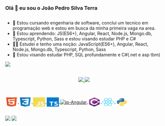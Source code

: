### Olá 👋 eu sou o João Pedro Silva Terra

##

- 🔭 Estou cursando engenharia de software, conclui um tecnico em programação web e estou em busca da minha primeira vaga na area.
- 🌱 Estou aprendendo: JS(ES6+), Angular, React, Node.js, Mongo.db, Typescript, Python, Sass e estou visando estudar PHP e C# 
- 🐱‍👤 Estudei e tenho uma noção:  JavaScript(ES6+), Angular, React, Node.js, Mongo.db, Typescript, Python, Sass
- 👀 Estou visando estudar PHP, SQL profundamente e C#(.net e asp tbm)
<img  src="https://camo.githubusercontent.com/95aa0ac797836460adc9fb4a5ab9982764198e5b3d379d4c1731ab2f0d1b3f7b/68747470733a2f2f726561646d652d747970696e672d7376672e6865726f6b756170702e636f6d2f3f6c696e65733d4f6e2b612b6a6f75726e65792b746f2b62652b612b46756c6c737461636b21"/>

##

<div align="center">
  <a href="https://github.com/jpsilvaterra">
  <img height="180em" src="https://github-readme-stats.vercel.app/api?username=jpsilvaterra&show_icons=true&theme=dark&include_all_commits=true&count_private=true"/>
  <img height="180em" src="https://github-readme-stats.vercel.app/api/top-langs/?username=jpsilvaterra&layout=compact&langs_count=7&theme=dark"/>
</div>
  
##
  
<div style="display: inline_block"><br>
  <img align="center" alt="jp-HTML" height="30" width="40" src="https://raw.githubusercontent.com/devicons/devicon/master/icons/html5/html5-original.svg">
  <img align="center" alt="jp-CSS" height="30" width="40" src="https://raw.githubusercontent.com/devicons/devicon/master/icons/css3/css3-original.svg">
  <img align="center" alt="jp-Js" height="30" width="40" src="https://raw.githubusercontent.com/devicons/devicon/master/icons/javascript/javascript-plain.svg">
  <img align="center" alt="jp-Ts" height="30" width="40" src="https://raw.githubusercontent.com/devicons/devicon/master/icons/typescript/typescript-plain.svg">
  <img align="center" alt="jp-Angular" height="30" width="40" src="https://cdn.worldvectorlogo.com/logos/angular-icon.svg">
  <img align="center" alt="jp-Csharp" height="30" width="40" src="https://raw.githubusercontent.com/devicons/devicon/master/icons/csharp/csharp-original.svg">
  <img align="center" alt="jp-React" height="30" width="40" src="https://raw.githubusercontent.com/devicons/devicon/master/icons/react/react-original.svg">
  <img align="center" alt="jp-Python" height="30" width="40" src="https://raw.githubusercontent.com/devicons/devicon/master/icons/python/python-original.svg">
</div>

##

<div> 
  <a href = "mailto:jpsilvaterra.js@gmail.com"><img src="https://img.shields.io/badge/-Gmail-%23333?style=for-the-badge&logo=gmail&logoColor=white" target="_blank"></a>
  <a href="https://www.linkedin.com/in/joão-pedro-silva-terra-7303b4232/" target="_blank"><img src="https://img.shields.io/badge/-LinkedIn-%230077B5?style=for-the-badge&logo=linkedin&logoColor=white" target="_blank"></a> 
  
</div>
